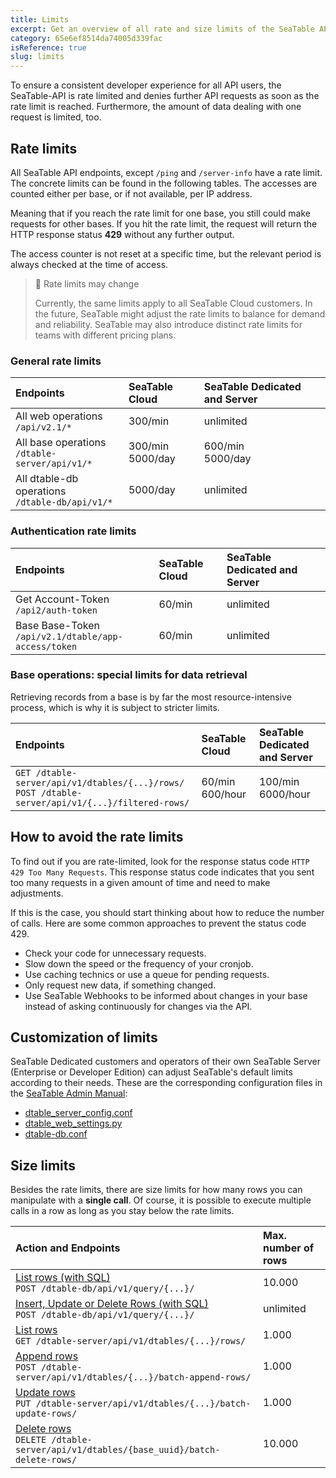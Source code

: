 ```yaml
---
title: Limits
excerpt: Get an overview of all rate and size limits of the SeaTable API.
category: 65e6ef8514da74005d339fac
isReference: true
slug: limits
---
```


<style>
.markdown-body {
	--markdown-title-marginTop: 2em;
}
</style>

To ensure a consistent developer experience for all API users, the SeaTable-API is rate limited and denies further API requests as soon as the rate limit is reached. Furthermore, the amount of data dealing with one request is limited, too.

## Rate limits

All SeaTable API endpoints, except `/ping` and `/server-info` have a rate limit. The concrete limits can be found in the following tables. The accesses are counted either per base, or if not available, per IP address.

Meaning that if you reach the rate limit for one base, you still could make requests for other bases. If you hit the rate limit, the request will return the HTTP response status **429** without any further output.

The access counter is not reset at a specific time, but the relevant period is always checked at the time of access.

> 🚧 Rate limits may change
>
> Currently, the same limits apply to all SeaTable Cloud customers. In the future, SeaTable might adjust the rate limits to balance for demand and reliability. SeaTable may also introduce distinct rate limits for teams with different pricing plans.

### General rate limits

| Endpoints                                          | SeaTable Cloud       | SeaTable Dedicated and Server |
| :------------------------------------------------- | :------------------- | :---------------------------- |
| All web operations<br/>`/api/v2.1/*`               | 300/min              | unlimited                     |
| All base operations<br/>`/dtable-server/api/v1/*`  | 300/min<br/>5000/day | 600/min<br/>5000/day          |
| All dtable-db operations<br/>`/dtable-db/api/v1/*` | 5000/day             | unlimited                     |

### Authentication rate limits

| Endpoints                                               | SeaTable Cloud | SeaTable Dedicated and Server |
| :------------------------------------------------------ | :------------- | :---------------------------- |
| Get Account-Token<br/>`/api2/auth-token`                | 60/min         | unlimited                     |
| Base Base-Token<br/>`/api/v2.1/dtable/app-access/token` | 60/min         | unlimited                     |

### Base operations: special limits for data retrieval

Retrieving records from a base is by far the most resource-intensive process, which is why it is subject to stricter limits.

| Endpoints                                                                                             | SeaTable Cloud      | SeaTable Dedicated and Server |
| :---------------------------------------------------------------------------------------------------- | :------------------ | :---------------------------- |
| `GET /dtable-server/api/v1/dtables/{...}/rows/`<br/>`POST /dtable-server/api/v1/{...}/filtered-rows/` | 60/min<br/>600/hour | 100/min<br/>6000/hour         |

## How to avoid the rate limits

To find out if you are rate-limited, look for the response status code `HTTP 429 Too Many Requests`. This response status code indicates that you sent too many requests in a given amount of time and need to make adjustments.

If this is the case, you should start thinking about how to reduce the number of calls. Here are some common approaches to prevent the status code 429.

- Check your code for unnecessary requests.
- Slow down the speed or the frequency of your cronjob.
- Use caching technics or use a queue for pending requests.
- Only request new data, if something changed.
- Use SeaTable Webhooks to be informed about changes in your base instead of asking continuously for changes via the API.

## Customization of limits

SeaTable Dedicated customers and operators of their own SeaTable Server (Enterprise or Developer Edition) can adjust SeaTable's default limits according to their needs. These are the corresponding configuration files in the [SeaTable Admin Manual](https://manual.seatable.io):

- [dtable_server_config.conf](https://manual.seatable.io/config/dtable_server_config/)
- [dtable_web_settings.py](https://manual.seatable.io/config/dtable_web_settings/)
- [dtable-db.conf](https://manual.seatable.io/config/dtable_db_conf/)

## Size limits

Besides the rate limits, there are size limits for how many rows you can manipulate with a **single call**. Of course, it is possible to execute multiple calls in a row as long as you stay below the rate limits.

| Action and Endpoints                                                                                                | Max. number of rows |
| :------------------------------------------------------------------------------------------------------------------ | :------------------ |
| [List rows (with SQL)](/reference/list-rows-with-sql)<br/>`POST /dtable-db/api/v1/query/{...}/`                     | 10.000              |
| [Insert, Update or Delete Rows (with SQL)](/reference/list-rows-with-sql)<br/>`POST /dtable-db/api/v1/query/{...}/` | unlimited           |
| [List rows](/reference/list-rows)<br/>`GET /dtable-server/api/v1/dtables/{...}/rows/`                               | 1.000               |
| [Append rows](/reference/append-rows)<br/>`POST /dtable-server/api/v1/dtables/{...}/batch-append-rows/`             | 1.000               |
| [Update rows](/reference/update-rows)<br/>`PUT /dtable-server/api/v1/dtables/{...}/batch-update-rows/`              | 1.000               |
| [Delete rows](/reference/delete-rows)<br/>`DELETE /dtable-server/api/v1/dtables/{base_uuid}/batch-delete-rows/`     | 10.000              |
